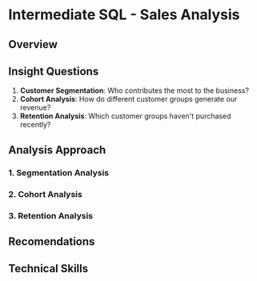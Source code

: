 # Intermediate SQL - Sales Analysis

## Overview

## Insight Questions
1. **Customer Segmentation**: Who contributes the most to the business?
2. **Cohort Analysis**: How do different customer groups generate our revenue?
3. **Retention Analysis**: Which customer groups haven't purchased recently?
## Analysis Approach
### 1. **Segmentation Analysis**
### 2. **Cohort Analysis** 
### 3. **Retention Analysis**

## Recomendations

## Technical Skills
